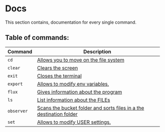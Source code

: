 Docs
===============================
This section contains, documentation for every single command.

Table of commands:
----
Command | Description 
--------|--------
`cd` | [Allows you to move on the file system](./cd.md)
`clear` | [Clears the screen](./clear.md)
`exit` | [Closes the terminal](./exit.md)
`export` | [Allows to modify env variables.](./export.md)
`flux` | [Gives information about the program](./flux.md)
`ls` | [List information about the FILEs](./ls.md)
`observer` | [Scans the bucket folder and sorts files in a the destination folder](./observer.md)
`set` | [Allows to modify USER settings.](./set.md)
